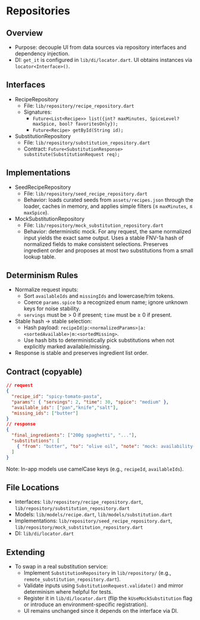 # Repositories

## Overview
- Purpose: decouple UI from data sources via repository interfaces and dependency injection.
- DI: `get_it` is configured in `lib/di/locator.dart`. UI obtains instances via `locator<Interface>()`.

## Interfaces
- RecipeRepository
  - File: `lib/repository/recipe_repository.dart`
  - Signatures:
    - `Future<List<Recipe>> list({int? maxMinutes, SpiceLevel? maxSpice, bool? favoritesOnly});`
    - `Future<Recipe> getById(String id);`
- SubstitutionRepository
  - File: `lib/repository/substitution_repository.dart`
  - Contract: `Future<SubstitutionResponse> substitute(SubstitutionRequest req);`

## Implementations
- SeedRecipeRepository
  - File: `lib/repository/seed_recipe_repository.dart`
  - Behavior: loads curated seeds from `assets/recipes.json` through the loader, caches in memory, and applies simple filters (≤ `maxMinutes`, ≤ `maxSpice`).
- MockSubstitutionRepository
  - File: `lib/repository/mock_substitution_repository.dart`
  - Behavior: deterministic mock. For any request, the same normalized input yields the exact same output. Uses a stable FNV-1a hash of normalized fields to make consistent selections. Preserves ingredient order and proposes at most two substitutions from a small lookup table.

## Determinism Rules
- Normalize request inputs:
  - Sort `availableIds` and `missingIds` and lowercase/trim tokens.
  - Coerce `params.spice` to a recognized enum name; ignore unknown keys for noise stability.
  - `servings` must be > 0 if present; `time` must be ≥ 0 if present.
- Stable hash → stable selection:
  - Hash payload: `recipeId|p:<normalizedParams>|a:<sortedAvailable>|m:<sortedMissing>`.
  - Use hash bits to deterministically pick substitutions when not explicitly marked available/missing.
- Response is stable and preserves ingredient list order.

## Contract (copyable)
```json
// request
{
  "recipe_id": "spicy-tomato-pasta",
  "params": { "servings": 2, "time": 30, "spice": "medium" },
  "available_ids": ["pan","knife","salt"],
  "missing_ids": ["butter"]
}
// response
{
  "final_ingredients": ["200g spaghetti", "..."],
  "substitutions": [
    { "from": "butter", "to": "olive oil", "note": "mock: availability-based" }
  ]
}
```

Note: In-app models use camelCase keys (e.g., `recipeId`, `availableIds`).

## File Locations
- Interfaces: `lib/repository/recipe_repository.dart`, `lib/repository/substitution_repository.dart`
- Models: `lib/models/recipe.dart`, `lib/models/substitution.dart`
- Implementations: `lib/repository/seed_recipe_repository.dart`, `lib/repository/mock_substitution_repository.dart`
- DI: `lib/di/locator.dart`

## Extending
- To swap in a real substitution service:
  - Implement `SubstitutionRepository` in `lib/repository/` (e.g., `remote_substitution_repository.dart`).
  - Validate inputs using `SubstitutionRequest.validate()` and mirror determinism where helpful for tests.
  - Register it in `lib/di/locator.dart` (flip the `kUseMockSubstitution` flag or introduce an environment-specific registration).
  - UI remains unchanged since it depends on the interface via DI.

